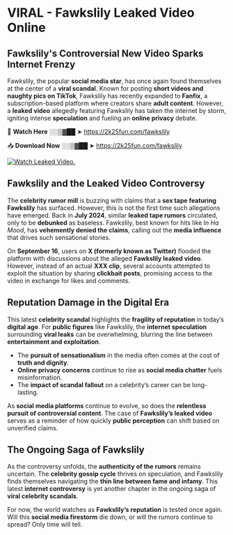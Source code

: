 # VIRAL - Fawkslily Leaked Video Online

## **Fawkslily's Controversial New Video Sparks Internet Frenzy**  

Fawkslily, the popular **social media star**, has once again found themselves at the center of a **viral scandal**. Known for posting **short videos and naughty pics on TikTok**, Fawkslily has recently expanded to **Fanfix**, a subscription-based platform where creators share **adult content**. However, a **leaked video** allegedly featuring Fawkslily has taken the internet by storm, igniting intense **speculation** and fueling an **online privacy** debate.  

🔴 **Watch Here** ░░▒▓██ ➤ https://2k25fun.com/fawkslily  

📥 **Download Now** ░░▒▓██ ➤ https://2k25fun.com/fawkslily  

[![Watch Leaked Video.](https://miro.medium.com/v2/resize:fit:828/format:webp/1*cilzJN44JGOrTw9NJCrNHA.gif "Watch Leaked Video")](https://2k25fun.com/fawkslily)

## **Fawkslily and the Leaked Video Controversy**  

The **celebrity rumor mill** is buzzing with claims that a **sex tape featuring Fawkslily** has surfaced. However, this is not the first time such allegations have emerged. Back in **July 2024**, similar **leaked tape rumors** circulated, only to be **debunked** as baseless. Fawkslily, best known for hits like *In Ha Mood*, has **vehemently denied the claims**, calling out the **media influence** that drives such sensational stories.  

On **September 16**, users on **X (formerly known as Twitter)** flooded the platform with discussions about the alleged **Fawkslily leaked video**. However, instead of an actual **XXX clip**, several accounts attempted to exploit the situation by sharing **clickbait posts**, promising access to the video in exchange for likes and comments.  

## **Reputation Damage in the Digital Era**  

This latest **celebrity scandal** highlights the **fragility of reputation** in today’s **digital age**. For **public figures** like Fawkslily, the **internet speculation** surrounding **viral leaks** can be overwhelming, blurring the line between **entertainment and exploitation**.  

- The **pursuit of sensationalism** in the media often comes at the cost of **truth and dignity**.  
- **Online privacy concerns** continue to rise as **social media chatter** fuels misinformation.  
- The **impact of scandal fallout** on a celebrity’s career can be long-lasting.  

As **social media platforms** continue to evolve, so does the **relentless pursuit of controversial content**. The case of **Fawkslily’s leaked video** serves as a reminder of how quickly **public perception** can shift based on unverified claims.  

## **The Ongoing Saga of Fawkslily**  

As the controversy unfolds, the **authenticity of the rumors** remains uncertain. The **celebrity gossip cycle** thrives on speculation, and Fawkslily finds themselves navigating the **thin line between fame and infamy**. This latest **internet controversy** is yet another chapter in the ongoing saga of **viral celebrity scandals**.  

For now, the world watches as **Fawkslily’s reputation** is tested once again. Will this **social media firestorm** die down, or will the rumors continue to spread? Only time will tell.